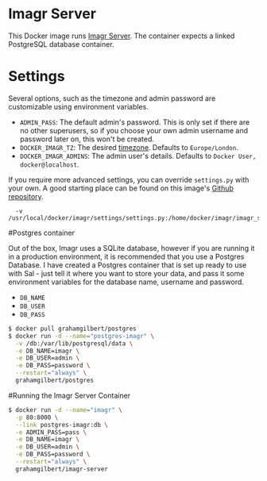Imagr Server
=============

This Docker image runs [Imagr Server](https://github.com/grahamgilbert/imagr_server). The container expects a linked PostgreSQL database container.

# Settings

Several options, such as the timezone and admin password are customizable using environment variables.

* ``ADMIN_PASS``: The default admin's password. This is only set if there are no other superusers, so if you choose your own admin username and password later on, this won't be created.
* ``DOCKER_IMAGR_TZ``: The desired [timezone](http://en.wikipedia.org/wiki/List_of_tz_database_time_zones). Defaults to ``Europe/London``.
* ``DOCKER_IMAGR_ADMINS``: The admin user's details. Defaults to ``Docker User, docker@localhost``.

If you require more advanced settings, you can override ``settings.py`` with your own. A good starting place can be found on this image's [Github repository](https://github.com/grahamgilbert/docker-imagr_server/blob/master/settings.py).

```
  -v /usr/local/docker/imagr/settings/settings.py:/home/docker/imagr/imagr_server/settings.py
  ```

#Postgres container

Out of the box, Imagr uses a SQLite database, however if you are running it in a production environment, it is recommended that you use a Postgres Database.
I have created a Postgres container that is set up ready to use with Sal - just tell it where you want to store your data, and pass it some environment variables for the database name, username and password.

* ``DB_NAME``
* ``DB_USER``
* ``DB_PASS``

```bash
$ docker pull grahamgilbert/postgres
$ docker run -d --name="postgres-imagr" \
  -v /db:/var/lib/postgresql/data \
  -e DB_NAME=imagr \
  -e DB_USER=admin \
  -e DB_PASS=password \
  --restart="always" \
  grahamgilbert/postgres
```

#Running the Imagr Server Container

```bash
$ docker run -d --name="imagr" \
  -p 80:8000 \
  --link postgres-imagr:db \
  -e ADMIN_PASS=pass \
  -e DB_NAME=imagr \
  -e DB_USER=admin \
  -e DB_PASS=password \
  --restart="always" \
  grahamgilbert/imagr-server
```
